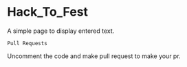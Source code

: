 # Hack_To_Fest
A simple page to display entered text.

`Pull Requests`

Uncomment the code and make pull request to make your pr.
